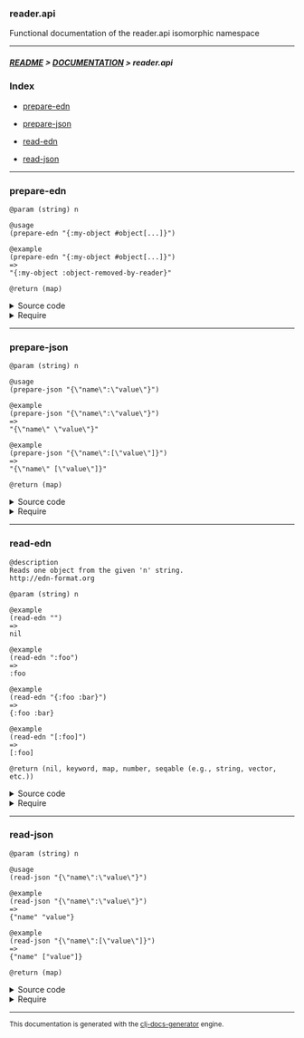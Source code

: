 
### reader.api

Functional documentation of the reader.api isomorphic namespace

---

##### [README](../../../README.md) > [DOCUMENTATION](../../COVER.md) > reader.api

### Index

- [prepare-edn](#prepare-edn)

- [prepare-json](#prepare-json)

- [read-edn](#read-edn)

- [read-json](#read-json)

---

### prepare-edn

```
@param (string) n
```

```
@usage
(prepare-edn "{:my-object #object[...]}")
```

```
@example
(prepare-edn "{:my-object #object[...]}")
=>
"{:my-object :object-removed-by-reader}"
```

```
@return (map)
```

<details>
<summary>Source code</summary>

```
(defn prepare-edn
  [n]
  (letfn [
          (remove-object-f [%] (if-let [open-pos (string/first-dex-of % "#object[")]
                                       (if-let [close-pos (syntax/close-bracket-position % {:offset open-pos})]
                                               (str (string/part % 0 open-pos)
                                                    ":object-removed-by-reader"
                                                    (string/part % (inc close-pos))))))

          (remove-objects-f [%] (if-let [% (remove-object-f %)]
                                        (-> % remove-objects-f)
                                        (-> %)))]

         (-> n remove-objects-f)))
```

</details>

<details>
<summary>Require</summary>

```
(ns my-namespace (:require [reader.api :refer [prepare-edn]]))

(reader.api/prepare-edn ...)
(prepare-edn            ...)
```

</details>

---

### prepare-json

```
@param (string) n
```

```
@usage
(prepare-json "{\"name\":\"value\"}")
```

```
@example
(prepare-json "{\"name\":\"value\"}")
=>
"{\"name\" \"value\"}"
```

```
@example
(prepare-json "{\"name\":[\"value\"]}")
=>
"{\"name\" [\"value\"]}"
```

```
@return (map)
```

<details>
<summary>Source code</summary>

```
(defn prepare-json
  [n]
  (letfn [(remove-delimiter-colons-f [%] (string/replace-part % #"(?<=\"[a-zA-Z0-9\-\_]+\")\:" " "))]
         (-> n remove-delimiter-colons-f)))
```

</details>

<details>
<summary>Require</summary>

```
(ns my-namespace (:require [reader.api :refer [prepare-json]]))

(reader.api/prepare-json ...)
(prepare-json            ...)
```

</details>

---

### read-edn

```
@description
Reads one object from the given 'n' string.
http://edn-format.org
```

```
@param (string) n
```

```
@example
(read-edn "")
=>
nil
```

```
@example
(read-edn ":foo")
=>
:foo
```

```
@example
(read-edn "{:foo :bar}")
=>
{:foo :bar}
```

```
@example
(read-edn "[:foo]")
=>
[:foo]
```

```
@return (nil, keyword, map, number, seqable (e.g., string, vector, etc.))
```

<details>
<summary>Source code</summary>

```
(defn read-edn
  [n]
  (letfn [(read-edn-f [%] #?(:cljs (try (-> % str reader/read-string) (catch :default  e (println e)))
                             :clj  (try (-> % str edn/read-string)    (catch Exception e (println e)))))]
         (let [output (-> n prepare/prepare-edn read-edn-f)]
              (if (some #(% output) [boolean? keyword? map? number? seqable?])                  (-> output)))))
```

</details>

<details>
<summary>Require</summary>

```
(ns my-namespace (:require [reader.api :refer [read-edn]]))

(reader.api/read-edn ...)
(read-edn            ...)
```

</details>

---

### read-json

```
@param (string) n
```

```
@usage
(read-json "{\"name\":\"value\"}")
```

```
@example
(read-json "{\"name\":\"value\"}")
=>
{"name" "value"}
```

```
@example
(read-json "{\"name\":[\"value\"]}")
=>
{"name" ["value"]}
```

```
@return (map)
```

<details>
<summary>Source code</summary>

```
(defn read-json
  [n]
  (-> n prepare/prepare-json read-edn))
```

</details>

<details>
<summary>Require</summary>

```
(ns my-namespace (:require [reader.api :refer [read-json]]))

(reader.api/read-json ...)
(read-json            ...)
```

</details>

---

<sub>This documentation is generated with the [clj-docs-generator](https://github.com/bithandshake/clj-docs-generator) engine.</sub>

